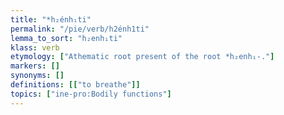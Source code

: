 ```yaml
---
title: "*h₂énh₁ti"
permalink: "/pie/verb/h2énh1ti"
lemma_to_sort: "h₂enh₁ti"
klass: verb
etymology: ["Athematic root present of the root *h₂enh₁-."]
markers: []
synonyms: []
definitions: [["to breathe"]]
topics: ["ine-pro:Bodily functions"]
---
```

